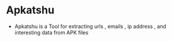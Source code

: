 # Apkatshu
- Apkatshu is a Tool for extracting urls , emails , ip address , and interesting data from APK files
